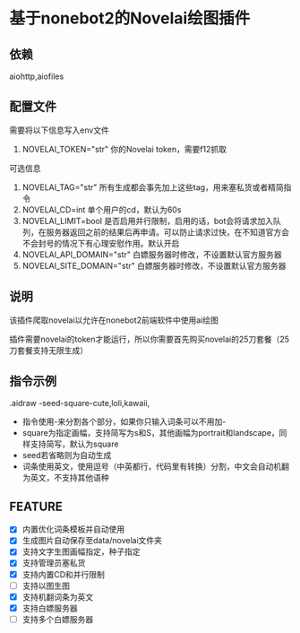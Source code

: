# 基于nonebot2的Novelai绘图插件

## 依赖
aiohttp,aiofiles
## 配置文件
需要将以下信息写入env文件

1. NOVELAI_TOKEN="str"   你的Novelai token，需要f12抓取

可选信息

1. NOVELAI_TAG="str"   所有生成都会事先加上这些tag，用来塞私货或者精简指令
2. NOVELAI_CD=int   单个用户的cd，默认为60s
3. NOVELAI_LIMIT=bool   是否启用并行限制，启用的话，bot会将请求加入队列，在服务器返回之前的结果后再申请。可以防止请求过快，在不知道官方会不会封号的情况下有心理安慰作用。默认开启
4. NOVELAI_API_DOMAIN="str"  白嫖服务器时修改，不设置默认官方服务器
5. NOVELAI_SITE_DOMAIN="str"  白嫖服务器时修改，不设置默认官方服务器

## 说明
该插件爬取novelai以允许在nonebot2前端软件中使用ai绘图

插件需要novelai的token才能运行，所以你需要首先购买novelai的25刀套餐（25刀套餐支持无限生成）
## 指令示例
.aidraw -seed-square-cute,loli,kawaii,
- 指令使用-来分割各个部分，如果你只输入词条可以不用加-
- square为指定画幅，支持简写为s和S，其他画幅为portrait和landscape，同样支持简写，默认为square
- seed若省略则为自动生成
- 词条使用英文，使用逗号（中英都行，代码里有转换）分割，中文会自动机翻为英文，不支持其他语种
## FEATURE
-[x] 内置优化词条模板并自动使用
-[x] 生成图片自动保存至data/novelai文件夹
-[x] 支持文字生图画幅指定，种子指定
-[x] 支持管理员塞私货
-[x] 支持内置CD和并行限制
-[ ] 支持以图生图
-[x] 支持机翻词条为英文
-[x] 支持白嫖服务器
-[ ] 支持多个白嫖服务器